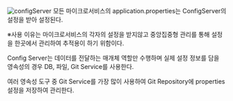 ![configServer](https://github.com/user-attachments/assets/d8ff3c2e-e1e6-42da-af4a-c483e4224936)
모든 마이크로서비스의 application.properties는 ConfigServer의 설정을 받아 설정된다.

※사용 이유는 마이크로서비스의 각자의 설정을 받지않고 중앙집중형 관리를 통해 설정을 한곳에서 관리하여 추적용이 하기 위함이다.

Config Server는 데이터를 전달하는 매개체 역할만 수행하며 실제 설정 정보를 담을 영속성의 경우 DB, 파일, Git Service를 사용한다.

여러 영속성 도구 중 Git Service를 가장 많이 사용하여 Git Repository에 properties 설정을 저장하여 관리한다.

